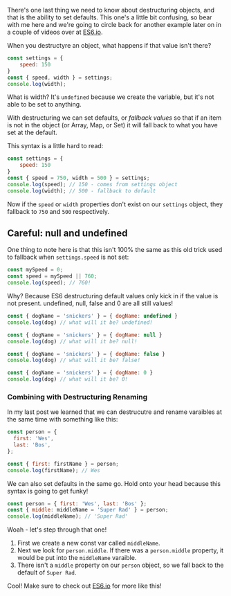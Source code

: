 There's one last thing we need to know about destructuring objects, and that is the ability to set defaults. This one's a little bit confusing, so bear with me here and we're going to circle back for another example later on in a couple of videos over at [ES6.io](https://ES6.io).

When you destructyre an object, what happens if that value isn't there? 

```js
const settings = {
	speed: 150
}
const { speed, width } = settings; 
console.log(width);
```

What is width? It's `undefined` because we create the variable, but it's not able to be set to anything. 

With destructuring we can set defaults, or _fallback values_ so that if an item is not in the object (or Array, Map, or Set) it will fall back to what you have set at the default.

This syntax is a little hard to read:

```js
const settings = {
	speed: 150
}
const { speed = 750, width = 500 } = settings;
console.log(speed); // 150 - comes from settings object
console.log(width); // 500 - fallback to default
```

Now if the `speed` or `width` properties don't exist on our `settings` object, they fallback to `750` and `500` respectively.

## Careful: null and undefined

One thing to note here is that this isn't 100% the same as this old trick used to fallback when `settings.speed` is not set:

```js
const mySpeed = 0;
const speed = mySpeed || 760; 
console.log(speed); // 760!
```

Why? Because ES6 destructuring default values only kick in if the value is not present. undefined, null, false and 0 are all still values!

```js
const { dogName = 'snickers' } = { dogName: undefined }
console.log(dog) // what will it be? undefined!

const { dogName = 'snickers' } = { dogName: null }
console.log(dog) // what will it be? null!

const { dogName = 'snickers' } = { dogName: false }
console.log(dog) // what will it be? false!

const { dogName = 'snickers' } = { dogName: 0 }
console.log(dog) // what will it be? 0!
```


### Combining with Destructuring Renaming

In my last post we learned that we can destrucutre and rename varaibles at the same time with something like this:

```js
const person = {
  first: 'Wes',
  last: 'Bos',
};

const { first: firstName } = person;
console.log(firstName); // Wes
```

We can also set defaults in the same go. Hold onto your head because this syntax is going to get funky!

```js
const person = { first: 'Wes', last: 'Bos' };
const { middle: middleName = 'Super Rad' } = person;
console.log(middleName); // 'Super Rad'
```

Woah - let's step through that one! 

1. First we create a new const var called `middleName`.
2. Next we look for `person.middle`. If there was a `person.middle` property, it would be put into the `middleName` varaible.
3. There isn't a `middle` property on our `person` object, so we fall back to the default of `Super Rad`. 

Cool! Make sure to check out [ES6.io](https://ES6.io) for more like this!
